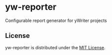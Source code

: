 # yw-reporter

Configurable report generator for yWriter projects

## License

yw-reporter is distributed under the [MIT License](http://www.opensource.org/licenses/mit-license.php).

